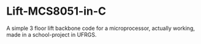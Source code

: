 # Lift-MCS8051-in-C
A simple 3 floor lift backbone code for a microprocessor, actually working, made in a school-project in UFRGS.
